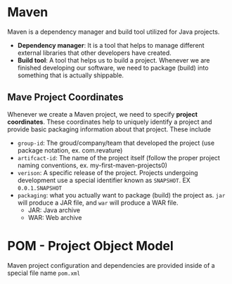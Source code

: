# Maven 
Maven is a dependency manager and build tool utilized for Java projects.

* **Dependency manager**: It is a tool that helps to manage different external libraries that other developers have created.
* **Build tool**: A tool that helps us to build a project. Whenever we are finished developing our software, we need to package (build) into something that is actually shippable.

## Mave Project Coordinates
Whenever we create a Maven project, we need to specify **project coordinates**. These coordinates help to uniquely identify a project and provide basic packaging information about that project. These include

- `group-id`: The groud/company/team that developed the project (use package notation, ex. com.revature)
- `artifcact-id`: The name of the project itself (follow the proper project naming conventions, ex. my-first-maven-projects0)
- `verison`: A specific release of the project. Projects undergoing development use a special identifier known as `SNAPSHOT`. EX `0.0.1.SNAPSHOT`
- `packaging`: what you actually want to package (build) the project
 as. `jar` will produce a JAR file, and `war` will produce a WAR file. 
    - JAR: Java archive
    - WAR: Web archive

# POM - Project Object Model
Maven project configuration and dependencies are provided inside of a special file name `pom.xml`